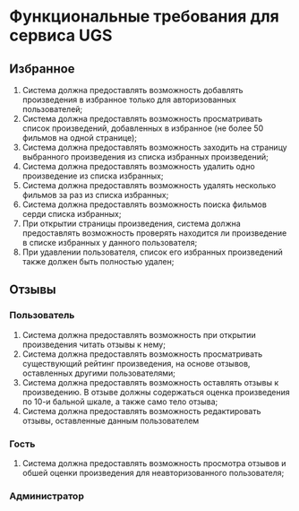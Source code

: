 # Функциональные требования для сервиса UGS

## Избранное

1. Система должна предоставлять возможность добавлять произведения в избранное только
   для авторизованных пользователей;
2. Система должна предоставлять возможность просматривать список произведений,
   добавленных в избранное (не более 50 фильмов на одной странице);
3. Система должна предоставлять возможность заходить на страницу выбранного произведения
   из списка избранных произведений;
4. Система должна предоставлять возможность удалить одно произведение из списка
   избранных;
5. Система должна предоставлять возможность удалять несколько фильмов за раз из
   списка избранных;
6. Система должна предоставлять возможность поиска фильмов серди списка избранных;
7. При открытии страницы произведения, система должна предоставлять возможность
   проверять
   находится ли произведение в списке избранных у данного пользователя;
8. При удавлении пользователя, список его избранных произведений также должен быть
   полностью удален;

## Отзывы

### Пользователь

1. Система должна предоставлять возможность при открытии произведения читать отзывы 
   к нему;
2. Система должна предоставлять возможность просматривать существующий рейтинг произведения,
   на основе отзывов, оставленных другими пользователями;
3. Система должна предоставлять возможность оставлять отзывы к произведению. В отзыве
   должны содержаться оценка произведения по 10-и бальной шкале, а также само тело
   отзыва;
4. Система должна предоставлять возможность редактировать отзывы, оставленные данным
   пользователем

### Гость
1. Система должна предоставлять возможность просмотра отзывов и обшей оценки произведения
   для неавторизованного пользователя;

### Администратор